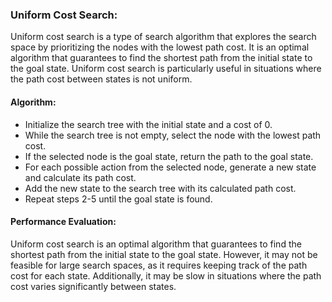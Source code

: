 ### Uniform Cost Search:
Uniform cost search is a type of search algorithm that explores the search space by prioritizing the nodes with the lowest path cost. It is an optimal algorithm that guarantees to find the shortest path from the initial state to the goal state. Uniform cost search is particularly useful in situations where the path cost between states is not uniform.



#### Algorithm:

  - Initialize the search tree with the initial state and a cost of 0.
  - While the search tree is not empty, select the node with the lowest path cost.
  - If the selected node is the goal state, return the path to the goal state.
  - For each possible action from the selected node, generate a new state and calculate its path cost.
  - Add the new state to the search tree with its calculated path cost.
  - Repeat steps 2-5 until the goal state is found.


#### Performance Evaluation:
Uniform cost search is an optimal algorithm that guarantees to find the shortest path from the initial state to the goal state. However, it may not be feasible for large search spaces, as it requires keeping track of the path cost for each state. Additionally, it may be slow in situations where the path cost varies significantly between states.
